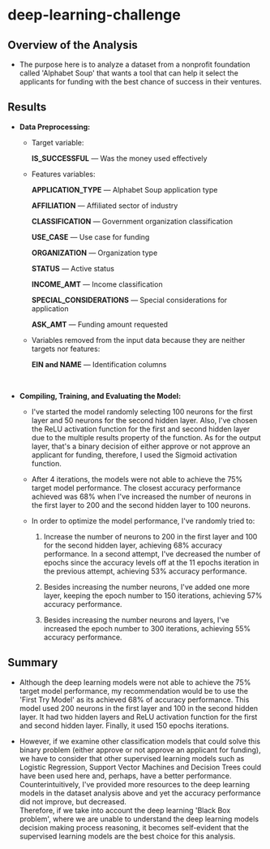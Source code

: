 # deep-learning-challenge

## Overview of the Analysis

* The purpose here is to analyze a dataset from a nonprofit foundation called 'Alphabet Soup' that wants a tool that can help it select the applicants for funding with the best chance of success in their ventures. 


## Results

* **Data Preprocessing:**

  * Target variable: 
  
    **IS_SUCCESSFUL** — Was the money used effectively

  * Features variables: 

    **APPLICATION_TYPE** — Alphabet Soup application type

    **AFFILIATION** — Affiliated sector of industry

    **CLASSIFICATION** — Government organization classification

    **USE_CASE** — Use case for funding

    **ORGANIZATION** — Organization type

    **STATUS** — Active status

    **INCOME_AMT** — Income classification

    **SPECIAL_CONSIDERATIONS** — Special considerations for application

    **ASK_AMT** — Funding amount requested

  * Variables removed from the input data because they are neither targets nor features: 
  
    **EIN and NAME** — Identification columns


<br> 

* **Compiling, Training, and Evaluating the Model:**

  * I've started the model randomly selecting 100 neurons for the first layer and 50 neurons for the second hidden layer. Also, I've chosen the ReLU activation function for the first and second hidden layer due to the multiple results property of the function. As for the output layer, that's a binary decision of either approve or not approve an applicant for funding, therefore, I used the Sigmoid activation function.

  * After 4 iterations, the models were not able to achieve the 75% target model performance. The closest accuracy performance achieved was 68% when I've increased the number of neurons in the first layer to 200 and the second hidden layer to 100 neurons.

  * In order to optimize the model performance, I've randomly tried to:

    1. Increase the number of neurons to 200 in the first layer and 100 for the second hidden layer, achieving 68% accuracy performance. 
        In a second attempt, I've decreased the number of epochs since the accuracy levels off at the 11 epochs iteration in the previous attempt, achieving 53% accuracy performance. 

    2. Besides increasing the number neurons, I've added one more layer, keeping the epoch number to 150 iterations, achieving 57% accuracy performance. 

    3. Besides increasing the number neurons and layers, I've increased the epoch number to 300 iterations, achieving 55% accuracy performance.
    


## Summary

* Although the deep learning models were not able to achieve the 75% target model performance, my recommendation would be to use the 'First Try Model' as its achieved 68% of accuracy performance. This model used 200 neurons in the first layer and 100 in the second hidden layer. It had two hidden layers and ReLU activation function for the first and second hidden layer. Finally, it used 150 epochs iterations. 

* However, if we examine other classification models that could solve this binary problem (either approve or not approve an applicant for funding), we have to consider that other supervised learning models such as Logistic Regression, Support Vector Machines and Decision Trees could have been used here and, perhaps, have a better performance.
Counterintuitively, I've provided more resources to the deep learning models in the dataset analysis above and yet the accuracy performance did not improve, but decreased.  
Therefore, if we take into account the deep learning 'Black Box problem', where we are unable to understand the deep learning models decision making process reasoning, it becomes self-evident that the supervised learning models are the best choice for this analysis.